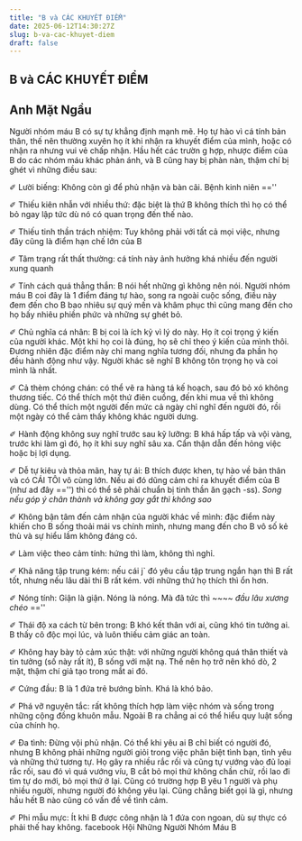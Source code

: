 ```yaml
---
title: "B và CÁC KHUYẾT ĐIỂM"
date: 2025-06-12T14:30:27Z
slug: b-va-cac-khuyet-diem
draft: false
---
```


## B và CÁC KHUYẾT ĐIỂM

## Anh Mặt Ngầu

Người nhóm máu B có sự tự khẳng định mạnh mẽ. Họ tự hào vì cá tính bản thân, thế nên thường xuyên họ ít khi nhận ra khuyết điểm của mình, hoặc có nhận ra nhưng vui vẻ chấp nhận. Hầu hết các trườn
g hợp, nhược điểm của B do các nhóm máu khác phản ánh, và B cũng hay bị phàn nàn, thậm chí bị ghét vì những điều sau:

✐ Lười biếng: Không còn gì để phủ nhận và bàn cãi. Bệnh kinh niên ==''

✐ Thiếu kiên nhẫn với nhiều thứ: đặc biệt là thứ B không thích thì họ có thể bỏ ngay lập tức dù nó có quan trọng đến thế nào.

✐ Thiếu tinh thần trách nhiệm: Tuy không phải với tất cả mọi việc, nhưng đây cũng là điểm hạn chế lớn của B

✐ Tâm trạng rất thất thường: cá tính này ảnh hưởng khá nhiều đến người xung quanh

✐ Tính cách quá thẳng thắn: B nói hết những gì không nên nói. Người nhóm máu B coi đây là 1 điểm đáng tự hào, song ra ngoài cuộc sống, điều này đem đến cho B bao nhiêu sự quý mến và khâm phục thì cũng mang đến cho họ bấy nhiêu phiền phức và những sự ghét bỏ.

✐ Chủ nghĩa cá nhân: B bị coi là ích kỷ vì lý do này. Họ ít coi trọng ý kiến của người khác. Một khi họ coi là đúng, họ sẽ chỉ theo ý kiến của mình thôi. Đương nhiên đặc điểm này chỉ mang nghĩa tương đối, nhưng đa phần họ đều hành động như vậy. Người khác sẽ nghĩ B không tôn trọng họ và coi mình là nhất.

✐ Cả thèm chóng chán: có thể vẽ ra hàng tá kế hoạch, sau đó bỏ xó không thương tiếc. Có thể thích một thứ điên cuồng, đến khi mua về thì không dùng. Có thể thích một người đến mức cả ngày chỉ nghĩ đến người đó, rồi một ngày có thể cảm thấy không khác người dưng.

✐ Hành động không suy nghĩ trước sau kỹ lưỡng: B khá hấp tấp và vội vàng, trước khi làm gì đó, họ ít khi suy nghĩ sâu xa. Cẩn thận dẫn đến hỏng việc hoặc bị lợi dụng.

✐ Dễ tự kiêu và thỏa mãn, hay tự ái: B thích được khen, tự hào về bản thân và có CÁI TÔI vô cùng lớn. Nếu ai đó dũng cảm chỉ ra khuyết điểm của B (như ad đây =='') thì có thể sẽ phải chuẩn bị tinh thần ăn gạch -ss). *Song nếu góp ý chân thành và không gay gắt thì không sao*

✐ Không bận tâm đến cảm nhận của người khác về mình: đặc điểm này khiến cho B sống thoải mái vs chính mình, nhưng mang đến cho B vô số kẻ thù và sự hiểu lầm không đáng có.

✐ Làm việc theo cảm tính: hứng thì làm, không thì nghỉ.

✐ Khả năng tập trung kém: nếu cái j` đó yêu cầu tập trung ngắn hạn thì B rất tốt, nhưng nếu lâu dài thi B rất kém. với những thứ họ thích thì ổn hơn.

✐ Nóng tính: Giận là giận. Nóng là nóng. Mà đã tức thì ~~~~ *đầu lâu xương chéo* ==''

✐ Thái độ xa cách từ bên trong: B khó kết thân với ai, cũng khó tin tưởng ai. B thấy cô độc mọi lúc, và luôn thiếu cảm giác an toàn.

✐ Không hay bày tỏ cảm xúc thật: với những người không quá thân thiết và tin tưởng (số này rất ít), B sống với mặt nạ. Thế nên họ trở nên khó dò, 2 mặt, thậm chí giả tạo trong mắt ai đó.

✐ Cứng đầu: B là 1 đứa trẻ bướng bỉnh. Khá là khó bảo.

✐ Phá vỡ nguyên tắc: rất không thích hợp làm việc nhóm và sống trong những cộng đồng khuôn mẫu. Ngoài B ra chẳng ai có thể hiểu quy luật sống của chính họ. 

✐ Đa tình: Đừng vội phủ nhận. Có thể khi yêu ai B chỉ biết có người đó, nhưng B không phải những người giỏi trong việc phân biệt tình bạn, tình yêu và những thứ tương tự. Họ gây ra nhiều rắc rối và cũng tự vướng vào đủ loại rắc rối, sau đó vì quá vướng víu, B cắt bỏ mọi thứ không chần chừ, rồi lao đi tìm tự do mới, bỏ mọi thứ ở lại. Cũng có trường hợp B yêu 1 người và phụ nhiều người, nhưng người đó không yêu lại. Cũng chẳng biết gọi là gì, nhưng hầu hết B nào cũng có vấn đề về tình cảm.

✐ Phi mẫu mực: Ít khi B được công nhận là 1 đứa con ngoan, dù sự thực có phải thế hay không.
facebook Hội Những Người Nhóm Máu B